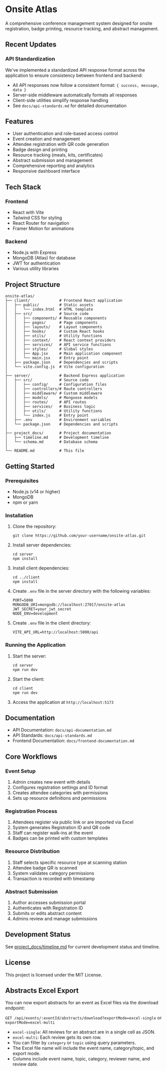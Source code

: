 # Onsite Atlas

A comprehensive conference management system designed for onsite registration, badge printing, resource tracking, and abstract management.

## Recent Updates

### API Standardization

We've implemented a standardized API response format across the application to ensure consistency between frontend and backend:

- All API responses now follow a consistent format: `{ success, message, data }`
- Server-side middleware automatically formats all responses
- Client-side utilities simplify response handling
- See `docs/api-standards.md` for detailed documentation

## Features

- User authentication and role-based access control
- Event creation and management
- Attendee registration with QR code generation
- Badge design and printing
- Resource tracking (meals, kits, certificates)
- Abstract submission and management
- Comprehensive reporting and analytics
- Responsive dashboard interface

## Tech Stack

### Frontend
- React with Vite
- Tailwind CSS for styling
- React Router for navigation
- Framer Motion for animations

### Backend
- Node.js with Express
- MongoDB (Atlas) for database
- JWT for authentication
- Various utility libraries

## Project Structure

```
onsite-atlas/
├── client/             # Frontend React application
│   ├── public/         # Static assets
│   │   └── index.html  # HTML template
│   ├── src/            # Source code
│   │   ├── components/ # Reusable components
│   │   ├── pages/      # Page components
│   │   ├── layouts/    # Layout components
│   │   ├── hooks/      # Custom React hooks
│   │   ├── utils/      # Utility functions
│   │   ├── context/    # React context providers
│   │   ├── services/   # API service functions
│   │   ├── styles/     # Global styles
│   │   ├── App.jsx     # Main application component
│   │   └── main.jsx    # Entry point
│   ├── package.json    # Dependencies and scripts
│   └── vite.config.js  # Vite configuration
│
├── server/             # Backend Express application
│   ├── src/            # Source code
│   │   ├── config/     # Configuration files
│   │   ├── controllers/# Route controllers
│   │   ├── middleware/ # Custom middleware
│   │   ├── models/     # Mongoose models
│   │   ├── routes/     # API routes
│   │   ├── services/   # Business logic
│   │   ├── utils/      # Utility functions
│   │   └── index.js    # Entry point
│   ├── .env            # Environment variables
│   └── package.json    # Dependencies and scripts
│
├── project_docs/       # Project documentation
│   ├── timeline.md     # Development timeline
│   └── schema.md       # Database schema
│
└── README.md           # This file
```

## Getting Started

### Prerequisites

- Node.js (v14 or higher)
- MongoDB
- npm or yarn

### Installation

1. Clone the repository:
   ```
   git clone https://github.com/your-username/onsite-atlas.git
   ```

2. Install server dependencies:
   ```
   cd server
   npm install
   ```

3. Install client dependencies:
   ```
   cd ../client
   npm install
   ```

4. Create `.env` file in the server directory with the following variables:
   ```
   PORT=5000
   MONGODB_URI=mongodb://localhost:27017/onsite-atlas
   JWT_SECRET=your_jwt_secret
   NODE_ENV=development
   ```

5. Create `.env` file in the client directory:
   ```
   VITE_API_URL=http://localhost:5000/api
   ```

### Running the Application

1. Start the server:
   ```
   cd server
   npm run dev
   ```

2. Start the client:
   ```
   cd client
   npm run dev
   ```

3. Access the application at `http://localhost:5173`

## Documentation

- API Documentation: `docs/api-documentation.md`
- API Standards: `docs/api-standards.md`
- Frontend Documentation: `docs/frontend-documentation.md`

## Core Workflows

### Event Setup
1. Admin creates new event with details
2. Configures registration settings and ID format
3. Creates attendee categories with permissions
4. Sets up resource definitions and permissions

### Registration Process
1. Attendees register via public link or are imported via Excel
2. System generates Registration ID and QR code
3. Staff can register walk-ins at the event
4. Badges can be printed with custom templates

### Resource Distribution
1. Staff selects specific resource type at scanning station
2. Attendee badge QR is scanned
3. System validates category permissions
4. Transaction is recorded with timestamp

### Abstract Submission
1. Author accesses submission portal
2. Authenticates with Registration ID
3. Submits or edits abstract content
4. Admins review and manage submissions

## Development Status

See [project_docs/timeline.md](project_docs/timeline.md) for current development status and timeline.

## License

This project is licensed under the MIT License.

## Abstracts Excel Export

You can now export abstracts for an event as Excel files via the download endpoint:

`GET /api/events/:eventId/abstracts/download?exportMode=excel-single` or `exportMode=excel-multi`

- `excel-single`: All reviews for an abstract are in a single cell as JSON.
- `excel-multi`: Each review gets its own row.
- You can filter by `category` or `topic` using query parameters.
- The Excel file name will include the event name, category/topic, and export mode.
- Columns include event name, topic, category, reviewer name, and review date. 